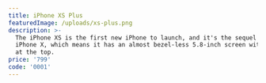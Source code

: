 ```yaml
---
title: iPhone XS Plus
featuredImage: /uploads/xs-plus.png
description: >-
  The iPhone XS is the first new iPhone to launch, and it's the sequel to 2017's
  iPhone X, which means it has an almost bezel-less 5.8-inch screen with a notch
  at the top.
price: '799'
code: '0001'
---
```


